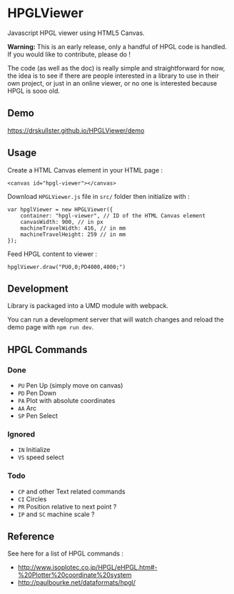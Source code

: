 # HPGLViewer
Javascript HPGL viewer using HTML5 Canvas.

**Warning:** This is an early release, only a
handful of HPGL code is handled. If you would like to 
contribute, please do !

The code (as well as the doc) is really simple and straightforward for now, 
the idea is to see if there are people interested in a library
to use in their own project, or just in an online viewer, or no one is interested
because HPGL is sooo old.

## Demo

https://drskullster.github.io/HPGLViewer/demo

## Usage

Create a HTML Canvas element in your HTML page :

    <canvas id="hpgl-viewer"></canvas>

Download `HPGLViewer.js` file in `src/` folder 
then initialize with :

    var hpglViewer = new HPGLViewer({
        container: "hpgl-viewer", // ID of the HTML Canvas element
        canvasWidth: 900, // in px
        machineTravelWidth: 416, // in mm
        machineTravelHeight: 259 // in mm
    });
    
Feed HPGL content to viewer :

    hpglViewer.draw("PU0,0;PD4000,4000;")

## Development

Library is packaged into a UMD module with webpack.

You can run a development server that will watch changes
and reload the demo page with `npm run dev`.

## HPGL Commands

### Done

* `PU` Pen Up (simply move on canvas)
* `PD` Pen Down
* `PA` Plot with absolute coordinates
* `AA` Arc
* `SP` Pen Select

### Ignored

* `IN` Initialize
* `VS` speed select

### Todo

* `CP` and other Text related commands
* `CI` Circles
* `PR` Position relative to next point ?
* `IP` and `SC` machine scale ?

## Reference

See here for a list of HPGL commands :
* http://www.isoplotec.co.jp/HPGL/eHPGL.htm#-%20Plotter%20coordinate%20system
* http://paulbourke.net/dataformats/hpgl/ 
